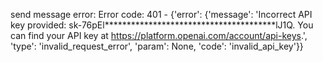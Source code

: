 send message error: Error code: 401 - {'error': {'message': 'Incorrect API key provided: sk-76pEl***************************************lJ1Q. You can find your API key at https://platform.openai.com/account/api-keys.', 'type': 'invalid_request_error', 'param': None, 'code': 'invalid_api_key'}}